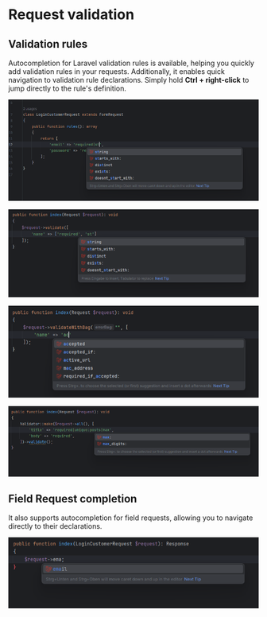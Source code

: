 # Request validation

## Validation rules

Autocompletion for Laravel validation rules is available,
helping you quickly add validation rules in your requests.
Additionally, it enables quick navigation to validation rule declarations.
Simply hold **Ctrl + right-click** to jump directly to the rule's definition.

![Code generation](./images/request/validation-rules-in-form-request.png)

![Code generation](./images/request/validation-rules-in-request.png)

![Code generation](./images/request/validation-rule-with-bag.png)

![Code generation](./images/request/validation-rules-in-validator.png)


## Field Request completion

It also supports autocompletion for field requests, allowing you to navigate directly to their declarations.

![Code generation](./images/request/form-request-field-completion.png)